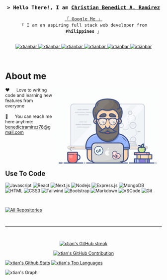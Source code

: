 <!-- Intro  -->
<h3 align="center">
        <samp>&gt; Hello There!, I am
                <b><a target="_blank" href="https://xtianbar.github.io/portfolio/">Christian Benedict A. Ramirez</a></b>
        </samp>
</h3>


<p align="center"> 
  <samp>
    <a href="https://www.google.com/search?q=Christian+Benedict+A.+Ramirez">「 Google Me 」</a>
    <br>
    「 I am an aspiring full stack web developer from <b>Philippines</b> 」
    <br>
    <br>
  </samp>
</p>

<p align="center">
 <a href="https://xtianbar.github.io/portfolio/" target="blank">
  <img src="https://img.shields.io/badge/Website-DC143C?style=for-the-badge&logo=medium&logoColor=white" alt="xtianbar" />
 </a>
 <a href="https://www.linkedin.com/in/xtianbar/" target="_blank">
  <img src="https://img.shields.io/badge/LinkedIn-0077B5?style=for-the-badge&logo=linkedin&logoColor=white" alt="xtianbar"/>
 </a>
 <a href="https://codepen.io/xtianbar" target="_blank">
  <img src="https://img.shields.io/badge/codepen-0A0A0A?style=for-the-badge&logo=codepen.io&logoColor=white" alt="xtianbar" />
 </a>
 <a href="https://twitter.com/_xtianbar" target="_blank">
  <img src="https://img.shields.io/badge/Twitter-1DA1F2?style=for-the-badge&logo=twitter&logoColor=white" alt="xtianbar"/>
 </a>
 <a href="https://instagram.com/_xtianbar" target="_blank">
  <img src="https://img.shields.io/badge/Instagram-fe4164?style=for-the-badge&logo=instagram&logoColor=white" alt="xtianbar" />
 </a> 
 <a href="https://facebook.com/extianbar" target="_blank">
  <img src="https://img.shields.io/badge/Facebook-20BEFF?&style=for-the-badge&logo=facebook&logoColor=white" alt="xtianbar"  />
  </a> 
</p>
<br />

<!-- About Section -->
 # About me
 
<p>
 <img align="right" width="350" src="https://raw.githubusercontent.com/xtianbar/xtianbar/main/programmer.gif" alt="Coding gif" />
 
 ❤️ &emsp; Love to writing code and learning new features from everyone<br/><br/>
 📧 &emsp; You can reach me here anytime: benedictramirez78@gmail.com<br/><br/>

</p>

<br/>
<br/>
<br/>

## Use To Code

![Javascript](https://img.shields.io/badge/Javascript-F0DB4F?style=for-the-badge&labelColor=black&logo=javascript&logoColor=F0DB4F)
![React](https://img.shields.io/badge/-React-61DBFB?style=for-the-badge&labelColor=black&logo=react&logoColor=61DBFB)
![Next.js](https://img.shields.io/badge/next.js-000000?style=for-the-badge&logo=nextdotjs&logoColor=white)
![Nodejs](https://img.shields.io/badge/Nodejs-3C873A?style=for-the-badge&labelColor=black&logo=node.js&logoColor=3C873A)
![Express.js](https://img.shields.io/badge/Express.js-000000?style=for-the-badge&logo=express&logoColor=white)
![MongoDB](https://img.shields.io/badge/MongoDB-4EA94B?style=for-the-badge&logo=mongodb&logoColor=white)
![HTML](https://img.shields.io/badge/HTML5-E34F26?style=for-the-badge&logo=html5&logoColor=white)
![CSS3](https://img.shields.io/badge/CSS3-1572B6?style=for-the-badge&logo=css3&logoColor=white)
![Tailwind](https://img.shields.io/badge/Tailwind_CSS-092749?style=for-the-badge&logo=tailwindcss&logoColor=06B6D4&labelColor=000000)
![Bootstrap](https://img.shields.io/badge/Bootstrap-563D7C?style=for-the-badge&logo=bootstrap&logoColor=white)
![Markdown](https://img.shields.io/badge/Markdown-000000?style=for-the-badge&logo=markdown&logoColor=white)
![VSCode](https://img.shields.io/badge/Visual_Studio-0078d7?style=for-the-badge&logo=visual%20studio&logoColor=white)
![Git](https://img.shields.io/badge/Git-F05032?style=for-the-badge&logo=git&logoColor=white)

<br/>

<p align="left">
  <a href="https://github.com/xtianbar?tab=repositories" target="_blank"><img alt="All Repositories" title="All Repositories" src="https://img.shields.io/badge/-All%20Repos-2962FF?style=for-the-badge&logo=koding&logoColor=white"/></a>
</p>

<br/>
<hr/>
<br/>

<p align="center">
  <a href="https://github.com/xtianbar">
    <img src="https://github-readme-streak-stats.herokuapp.com/?user=xtianbar&theme=radical&border=7F3FBF&background=0D1117" alt="xtian's GitHub streak"/>
  </a>
</p>

<p align="center">
  <a href="https://github.com/xtianbar">
    <img src="https://github-profile-summary-cards.vercel.app/api/cards/profile-details?username=xtianbar&theme=radical" alt="xtian's GitHub Contribution"/>
  </a>
</p>

<a> 
    <a href="https://github.com/xtianbar"><img alt="xtian's Github Stats" src="https://denvercoder1-github-readme-stats.vercel.app/api?username=xtianbar&show_icons=true&count_private=true&theme=react&border_color=7F3FBF&bg_color=0D1117&title_color=F85D7F&icon_color=F8D866" height="192px" width="49.5%"/></a>
  <a href="https://github.com/xtianbar"><img alt="xtian's Top Languages" src="https://denvercoder1-github-readme-stats.vercel.app/api/top-langs/?username=xtianbar&langs_count=8&layout=compact&theme=react&border_color=7F3FBF&bg_color=0D1117&title_color=F85D7F&icon_color=F8D866" height="192px" width="49.5%"/></a>
  <br/>
</a>


![xtian's Graph](https://github-readme-activity-graph.cyclic.app/graph?username=xtianbar&custom_title=Al%20Siam's%20GitHub%20Activity%20Graph&bg_color=0D1117&color=7F3FBF&line=7F3FBF&point=7F3FBF&area_color=FFFFFF&title_color=FFFFFF&area=true)
